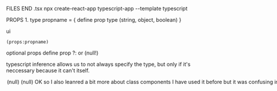 FILES END .tsx
npx create-react-app typescript-app --template typescript

PROPS
    1. type propname = {
        define prop type (string, object, boolean)
    }
<!-- Object ={

}[ ]  -->ui
    (props:propname)

optional props
    define prop ?:
    or (null!)

typescript inference allows us to not always specify the type, but only if it's neccessary because it can't itself.

<option | null>(null)
<HtMLDOM>(null)


OK so I also leanred a bit more about class components I have used it before but it was confusing in the beginning this.set state is eqal to useState

componentdidMount is equal to useEffect but only if it has [], use effect runs after the component is rendered so the empty array...
